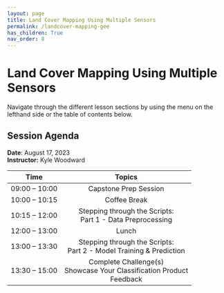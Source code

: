 ```yaml
---
layout: page
title: Land Cover Mapping Using Multiple Sensors
permalink: /landcover-mapping-gee
has_children: True
nav_order: 8
---
```


# Land Cover Mapping Using Multiple Sensors

Navigate through the different lesson sections by using the menu on the lefthand side or the table of contents below.

## Session Agenda

**Date**: August 17, 2023  
**Instructor:** Kyle Woodward

|      Time     |                                                                                                       Topics                                                                                                                                     |
|:-------------:|:-----------------------------------------------------------------------------------------------------------------------------------------------------------------------------------------------------------------:|
| 09:00 – 10:00 |                          Capstone Prep Session                                |
| 10:00 – 10:15 |                              Coffee Break                                     |
| 10:15 – 12:00 | Stepping through the Scripts:<br>Part 1 - Data Preprocessing                  |
| 12:00 – 13:00 |                               Lunch                                           | 
| 13:00 – 13:30 | Stepping through the Scripts:<br>Part 2 - Model Training & Prediction         |
| 13:30 – 15:00 |    Complete Challenge(s)<br>Showcase Your Classification Product<br>Feedback             |